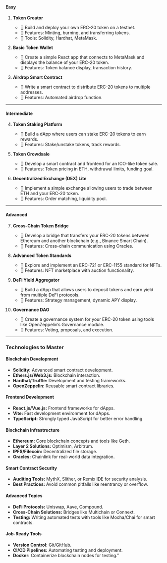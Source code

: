 #### **Easy**

1.  **Token Creator**

    - [] Build and deploy your own ERC-20 token on a testnet.
    - [] Features: Minting, burning, and transferring tokens.
    - [] Tools: Solidity, Hardhat, MetaMask.

2.  **Basic Token Wallet**

    - [] Create a simple React app that connects to MetaMask and displays the balance of your ERC-20 token.
    - [] Features: Token balance display, transaction history.

3.  **Airdrop Smart Contract**

    - [] Write a smart contract to distribute ERC-20 tokens to multiple addresses.
    - [] Features: Automated airdrop function.

---

#### **Intermediate**

4.  **Token Staking Platform**

    - [] Build a dApp where users can stake ERC-20 tokens to earn rewards.
    - [] Features: Stake/unstake tokens, track rewards.

5.  **Token Crowdsale**

    - [] Develop a smart contract and frontend for an ICO-like token sale.
    - [] Features: Token pricing in ETH, withdrawal limits, funding goal.

6.  **Decentralized Exchange (DEX) Lite**

    - [] Implement a simple exchange allowing users to trade between ETH and your ERC-20 token.
    - [] Features: Order matching, liquidity pool.

---

#### **Advanced**

7.  **Cross-Chain Token Bridge**

    - [] Develop a bridge that transfers your ERC-20 tokens between Ethereum and another blockchain (e.g., Binance Smart Chain).
    - [] Features: Cross-chain communication using Oracles.

8.  **Advanced Token Standards**

    - [] Explore and implement an ERC-721 or ERC-1155 standard for NFTs.
    - [] Features: NFT marketplace with auction functionality.

9.  **DeFi Yield Aggregator**

    - [] Build a dApp that allows users to deposit tokens and earn yield from multiple DeFi protocols.
    - [] Features: Strategy management, dynamic APY display.

10. **Governance DAO**

    - [] Create a governance system for your ERC-20 token using tools like OpenZeppelin’s Governance module.
    - [] Features: Voting, proposals, and execution.

---

### **Technologies to Master**

#### **Blockchain Development**

- **Solidity:** Advanced smart contract development.
- **Ethers.js/Web3.js:** Blockchain interaction.
- **Hardhat/Truffle:** Development and testing frameworks.
- **OpenZeppelin:** Reusable smart contract libraries.

#### **Frontend Development**

- **React.js/Vue.js:** Frontend frameworks for dApps.
- **Vite:** Fast development environment for dApps.
- **TypeScript:** Strongly typed JavaScript for better error handling.

#### **Blockchain Infrastructure**

- **Ethereum:** Core blockchain concepts and tools like Geth.
- **Layer 2 Solutions:** Optimism, Arbitrum.
- **IPFS/Filecoin:** Decentralized file storage.
- **Oracles:** Chainlink for real-world data integration.

#### **Smart Contract Security**

- **Auditing Tools:** MythX, Slither, or Remix IDE for security analysis.
- **Best Practices:** Avoid common pitfalls like reentrancy or overflow.

#### **Advanced Topics**

- **DeFi Protocols:** Uniswap, Aave, Compound.
- **Cross-Chain Solutions:** Bridges like Multichain or Connext.
- **Testing:** Writing automated tests with tools like Mocha/Chai for smart contracts.

#### **Job-Ready Tools**

- **Version Control:** Git/GitHub.
- **CI/CD Pipelines:** Automating testing and deployment.
- **Docker:** Containerize blockchain nodes for testing.”
